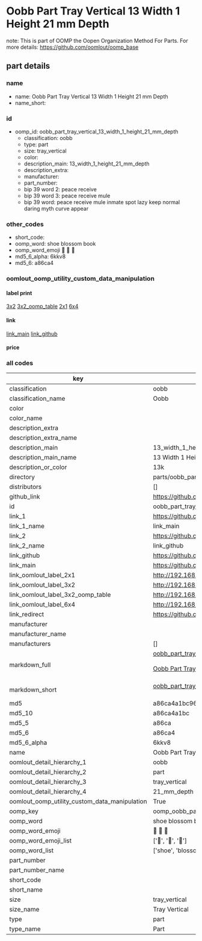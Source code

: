# Oobb Part Tray Vertical 13 Width 1 Height 21 mm Depth  

note: This is part of OOMP the Oopen Organization Method For Parts. For more details: https://github.com/oomlout/oomp_base

##  part details
  







### name
* name: Oobb Part Tray Vertical 13 Width 1 Height 21 mm Depth
* name_short: 
### id
* oomp_id: oobb_part_tray_vertical_13_width_1_height_21_mm_depth
  * classification: oobb
  * type: part
  * size: tray_vertical
  * color: 
  * description_main: 13_width_1_height_21_mm_depth
  * description_extra: 
  * manufacturer: 
  * part_number: 
  * bip 39 word 2: peace receive
  * bip 39 word 3: peace receive mule
  * bip 39 word: peace receive mule inmate spot lazy keep normal daring myth curve appear

### other_codes
* short_code: 
* oomp_word: shoe blossom book
* oomp_word_emoji :shoe: :blossom: :book:
* md5_6_alpha: 6kkv8
* md5_6: a86ca4






### oomlout_oomp_utility_custom_data_manipulation
#### label print
[3x2](http://192.168.1.245:1112/?label=oomp%206kkv8)
[3x2_oomp_table](http://192.168.1.108:1112/?label=oomp%206kkv8)
[2x1](http://192.168.1.242:1112/?label=oomp%206kkv8)
[6x4](http://192.168.1.55:1112/?label=oomp%206kkv8)    

#### link

[link_main](https://github.com/oomlout/oomlout_oomp_version_1_messy/tree/main/parts/oobb_part_tray_vertical_13_width_1_height_21_mm_depth) [link_github](https://github.com/oomlout/oomlout_oomp_version_1_messy/tree/main/parts/oobb_part_tray_vertical_13_width_1_height_21_mm_depth)                             

#### price







### all codes 
| key | value |  
| --- | --- |  
| classification | oobb |  
| classification_name | Oobb |  
| color |  |  
| color_name |  |  
| description_extra |  |  
| description_extra_name |  |  
| description_main | 13_width_1_height_21_mm_depth |  
| description_main_name | 13 Width 1 Height 21 mm Depth |  
| description_or_color | 13k |  
| directory | parts/oobb_part_tray_vertical_13_width_1_height_21_mm_depth |  
| distributors | [] |  
| github_link | https://github.com/oomlout/oomlout_oomp_part_src/tree/main/parts/oobb_part_tray_vertical_13_width_1_height_21_mm_depth |  
| id | oobb_part_tray_vertical_13_width_1_height_21_mm_depth |  
| link_1 | https://github.com/oomlout/oomlout_oomp_version_1_messy/tree/main/parts/oobb_part_tray_vertical_13_width_1_height_21_mm_depth |  
| link_1_name | link_main |  
| link_2 | https://github.com/oomlout/oomlout_oomp_version_1_messy/tree/main/parts/oobb_part_tray_vertical_13_width_1_height_21_mm_depth |  
| link_2_name | link_github |  
| link_github | https://github.com/oomlout/oomlout_oomp_version_1_messy/tree/main/parts/oobb_part_tray_vertical_13_width_1_height_21_mm_depth |  
| link_main | https://github.com/oomlout/oomlout_oomp_version_1_messy/tree/main/parts/oobb_part_tray_vertical_13_width_1_height_21_mm_depth |  
| link_oomlout_label_2x1 | http://192.168.1.242:1112/?label=oomp%206kkv8 |  
| link_oomlout_label_3x2 | http://192.168.1.245:1112/?label=oomp%206kkv8 |  
| link_oomlout_label_3x2_oomp_table | http://192.168.1.108:1112/?label=oomp%206kkv8 |  
| link_oomlout_label_6x4 | http://192.168.1.55:1112/?label=oomp%206kkv8 |  
| link_redirect | https://github.com/oomlout/oomlout_oomp_version_1_messy/tree/main/parts/oobb_part_tray_vertical_13_width_1_height_21_mm_depth |  
| manufacturer |  |  
| manufacturer_name |  |  
| manufacturers | [] |  
| markdown_full | [oobb_part_tray_vertical_13_width_1_height_21_mm_depth](none)<br>[](none)<br>[Oobb Part Tray Vertical 13 Width 1 Height 21 Mm Depth](none)<br><br> |  
| markdown_short | [oobb_part_tray_vertical_13_width_1_height_21_mm_depth](none)<br><br> |  
| md5 | a86ca4a1bc962f39f9e9674522ace50e |  
| md5_10 | a86ca4a1bc |  
| md5_5 | a86ca |  
| md5_6 | a86ca4 |  
| md5_6_alpha | 6kkv8 |  
| name | Oobb Part Tray Vertical 13 Width 1 Height 21 mm Depth |  
| oomlout_detail_hierarchy_1 | oobb |  
| oomlout_detail_hierarchy_2 | part |  
| oomlout_detail_hierarchy_3 | tray_vertical |  
| oomlout_detail_hierarchy_4 | 21_mm_depth |  
| oomlout_oomp_utility_custom_data_manipulation | True |  
| oomp_key | oomp_oobb_part_tray_vertical_13_width_1_height_21_mm_depth |  
| oomp_word | shoe blossom book |  
| oomp_word_emoji | :shoe: :blossom: :book: |  
| oomp_word_emoji_list | [':shoe:', ':blossom:', ':book:'] |  
| oomp_word_list | ['shoe', 'blossom', 'book'] |  
| part_number |  |  
| part_number_name |  |  
| short_code |  |  
| short_name |  |  
| size | tray_vertical |  
| size_name | Tray Vertical |  
| type | part |  
| type_name | Part |  
